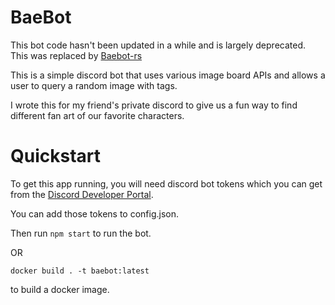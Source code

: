 # BaeBot

This bot code hasn't been updated in a while and is largely deprecated. This was replaced by [Baebot-rs](https://github.com/jmschreiner2/baebot-rs)

This is a simple discord bot that uses various image board APIs and allows a user to query a random image with tags.

I wrote this for my friend's private discord to give us a fun way to find different fan art of our favorite characters.

# Quickstart

To get this app running, you will need discord bot tokens which you can get from the [Discord Developer Portal](https://discord.com/developers/docs/topics/oauth2).

You can add those tokens to config.json.

Then run `npm start` to run the bot. 

OR 

```
docker build . -t baebot:latest
```
to build a docker image.
